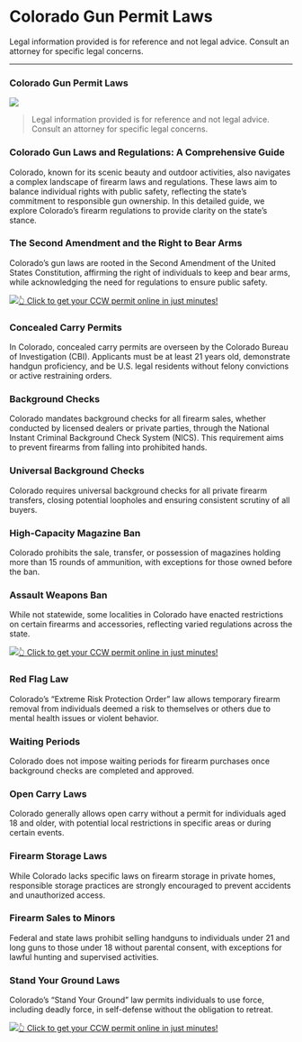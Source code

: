 # Colorado Gun Permit Laws

Legal information provided is for reference and not legal advice. Consult an attorney for specific legal concerns. 

* * *

### Colorado Gun Permit Laws

![](https://cdn-images-1.medium.com/max/800/1*sDvZ8-2JwBsVkgwQ2m-yWw.png)

> Legal information provided is for reference and not legal advice. Consult an attorney for specific legal concerns.

### Colorado Gun Laws and Regulations: A Comprehensive Guide

Colorado, known for its scenic beauty and outdoor activities, also navigates a complex landscape of firearm laws and regulations. These laws aim to balance individual rights with public safety, reflecting the state’s commitment to responsible gun ownership. In this detailed guide, we explore Colorado’s firearm regulations to provide clarity on the state’s stance.

### The Second Amendment and the Right to Bear Arms

Colorado’s gun laws are rooted in the Second Amendment of the United States Constitution, affirming the right of individuals to keep and bear arms, while acknowledging the need for regulations to ensure public safety.

[![](https://cdn-images-1.medium.com/max/1200/1*aCmvRhaa5Xjz4zDZxHzAjg.png)](https://sndn.to/ccw)[👆 Click to get your CCW permit online in just minutes!](https://sndn.to/ccw)

### Concealed Carry Permits

In Colorado, concealed carry permits are overseen by the Colorado Bureau of Investigation (CBI). Applicants must be at least 21 years old, demonstrate handgun proficiency, and be U.S. legal residents without felony convictions or active restraining orders.

### Background Checks

Colorado mandates background checks for all firearm sales, whether conducted by licensed dealers or private parties, through the National Instant Criminal Background Check System (NICS). This requirement aims to prevent firearms from falling into prohibited hands.

### Universal Background Checks

Colorado requires universal background checks for all private firearm transfers, closing potential loopholes and ensuring consistent scrutiny of all buyers.

### High-Capacity Magazine Ban

Colorado prohibits the sale, transfer, or possession of magazines holding more than 15 rounds of ammunition, with exceptions for those owned before the ban.

### Assault Weapons Ban

While not statewide, some localities in Colorado have enacted restrictions on certain firearms and accessories, reflecting varied regulations across the state.

[![](https://cdn-images-1.medium.com/max/1200/1*TMCVgNoKp2NAtvLSAMkaJg.png)](https://sndn.to/ccw)[👆 Click to get your CCW permit online in just minutes!](https://sndn.to/ccw)

### Red Flag Law

Colorado’s “Extreme Risk Protection Order” law allows temporary firearm removal from individuals deemed a risk to themselves or others due to mental health issues or violent behavior.

### Waiting Periods

Colorado does not impose waiting periods for firearm purchases once background checks are completed and approved.

### Open Carry Laws

Colorado generally allows open carry without a permit for individuals aged 18 and older, with potential local restrictions in specific areas or during certain events.

### Firearm Storage Laws

While Colorado lacks specific laws on firearm storage in private homes, responsible storage practices are strongly encouraged to prevent accidents and unauthorized access.

### Firearm Sales to Minors

Federal and state laws prohibit selling handguns to individuals under 21 and long guns to those under 18 without parental consent, with exceptions for lawful hunting and supervised activities.

### Stand Your Ground Laws

Colorado’s “Stand Your Ground” law permits individuals to use force, including deadly force, in self-defense without the obligation to retreat.

[![](https://cdn-images-1.medium.com/max/1200/1*UmVcdbz7GlGdNVJMx2tkag.png)](https://sndn.to/ccw)[👆 Click to get your CCW permit online in just minutes!](https://sndn.to/ccw)

